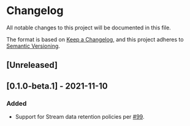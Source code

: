 # Changelog
All notable changes to this project will be documented in this file.

The format is based on [Keep a Changelog](https://keepachangelog.com/en/1.0.0/),
and this project adheres to [Semantic Versioning](https://semver.org/spec/v2.0.0.html).

## [Unreleased]

## [0.1.0-beta.1] - 2021-11-10
### Added
- Support for Stream data retention policies per [#99](https://github.com/hadron-project/hadron/issues/99).
